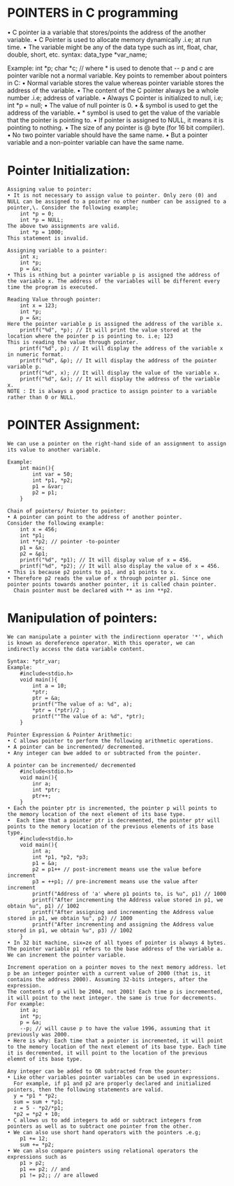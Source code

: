 # POINTERS in C programming

• C pointer ia a variable that stores/points the address of the another variable.
• C Pointer is used to allocate memory dynamically .i.e; at run time.
• The variable might be any of the data type such as int, float, char, double, short, etc.
    syntax: data_type *var_name;

Example: 
        int *p;
        char *c; // where * is used to denote that -- p and c are pointer varible not a normal variable.
Key points to remember about pointers in C:
•  Normal variable stores the value whereas pointer variable stores the address of the variable.
•  The content of the C pointer always be a whole number .i.e; address of variable.
• Always C pointer is initialized to null, i.e; int *p = null;
• The value of null pointer is 0.
• & symbol is used to get the address of the variable.
• * symbol is used to get the value of the variable that the pointer is pointing to.
• If pointer is assigned to NULL, it means it is pointing to nothing.
•  The size of any pointer is @ byte (for 16 bit compiler).
•  No two pointer variable should have the same name.
•  But a pointer variable and a non-pointer variable can have the same name.

# Pointer Initialization:
    Assigning value to pointer:
    • It is not necessary to assign value to pointer. Only zero (0) and NULL can be assigned to a pointer no other number can be assigned to a pointer,\. Consider the following example;
        int *p = 0;
        int *p = NULL;
    The above two assignments are valid.
        int *p = 1000;
    This statement is invalid.

    Assigning variable to a pointer:
        int x;
        int *p;
        p = &x;
    • This is nthing but a pointer variable p is assigned the address of the variable x. The address of the variables will be different every time the program is executed.

    Reading Value through pointer:
        int x = 123;
        int *p;
        p = &x;
    Here the pointer variable p is assigned the address of the varible x.
        printf("%d", *p); // It will print the value stored at the location where the pointer p is pointing to. i.e; 123
    This is reading the value through pointer.
        printf("%d", p); // It will display the address of the variable x in numeric format.
        printf("%d", &p); // It will display the address of the pointer variable p.
        printf("%d", x); // It will display the value of the variable x.
        printf("%d", &x); // It will display the address of the variable x.
    NOTE : It is always a good practice to assign pointer to a variable rather than 0 or NULL.

# POINTER Assignment:
    We can use a pointer on the right-hand side of an assignment to assign its value to another variable.

    Example:
        int main(){
            int var = 50;
            int *p1, *p2;
            p1 = &var;
            p2 = p1;
        }

    Chain of pointers/ Pointer to pointer:
    • A pointer can point to the address of another pointer.
    Consider the following example:
        int x = 456;
        int *p1;
        int **p2; // pointer -to-pointer
        p1 = &x;
        p2 = &p1;
        printf("%d", *p1); // It will display value of x = 456.
        printf("%d", *p2); // It will also display the value of x = 456.
    • This is because p2 points to p1, and p1 points to x.
    • Therefore p2 reads the value of x through pointer p1. Since one pointer points towards another pointer, it is called chain pointer.
      Chain pointer must be declared with ** as inn **p2.

# Manipulation of pointers:
    We can manipulate a pointer with the indirectionn operator '*', which is known as dereference operator. With this operator, we can indirectly access the data variable content.

    Syntax: *ptr_var;
    Example:
        #include<stdio.h>
        void main(){
            int a = 10;
            *ptr;
            ptr = &a;
            printf("The value of a: %d", a);
            *ptr = (*ptr)/2 ;
            printf(""The value of a: %d", *ptr);
        }

    Pointer Expression & Pointer Arithmetic:
    • C allows pointer to perform the following arithmetic operations.
    • A pointer can be incremented/ decremented.
    • Any integer can bwe added to or subtracted from the pointer.

    A pointer can be incremented/ decremented
        #include<stdio.h>
        void main(){
            inr a;
            int *ptr;
            ptr++;
        }
    • Each the pointer ptr is incremented, the pointer p will points to the memory location of the next element of its base type.
    •  Each time that a pointer ptr is decremented, the pointer ptr will points to the memory location of the previous elements of its base type.
        #include<stdio.h>
        void main(){
            int a;
            int *p1, *p2, *p3;
            p1 = &a;
            p2 = p1++ // post-increment means use the value before increment
            p3 = ++p1; // pre-increment means use the value after increment
            printf("Address of 'a' where p1 points to, is %u", p1) // 1000
            printf("After incrementing the Address value stored in p1, we obtain %u", p1) // 1002
            printf("After assigning and incrementing the Address value stored in p1, we obtain %u", p2) // 1000
            printf("After incrementing and assigning the Address value stored in p1, we obtain %u", p3) // 1002
        }
    • In 32 bit machine, six=ze of all tyoes of pointer is always 4 bytes. The pointer variable p1 refers to the base address of the variable a. We can increment the pointer variable.

    Increment operation on a pointer moves to the next memory address. let p be an integer pointer with a current value of 2000 (that is, it contains the address 2000). Assuming 32-bits integers, after the expression.
    The contents of p will be 2004, not 2001! Each time p is incremented, it will point to the next integer. the same is true for decrements. For example:
        int a;
        int *p;
        p = &a;
        --p; // will cause p to have the value 1996, assuming that it previously was 2000.
    • Here is why: Each time that a pointer is incremented, it will point to the memory location of the next element of its base type. Each time it is decremented, it will point to the location of the previous elemnt of its base type.

    Any integer can be added to OR subtracted from the pounter:
    • Like other variables pointer variables can be used in expressions.
      For example, if p1 and p2 are properly declared and initialized pointers, then the following statements are valid.
      y = *p1 * *p2;
      sum = sum + *p1;
      z = 5 - *p2/*p1;
      *p2 = *p2 + 10;
    • C allows us to add integers to add or subtract integers from pointers as well as to subtract one pointer from the other.
    • We can also use short hand operators with the pointers .e.g;
        p1 += 12;
        sum += *p2;
    • We can also compare pointers using relational operators the expressions such as
        p1 > p2;
        p1 == p2; // and
        p1 != p2;; // are allowed